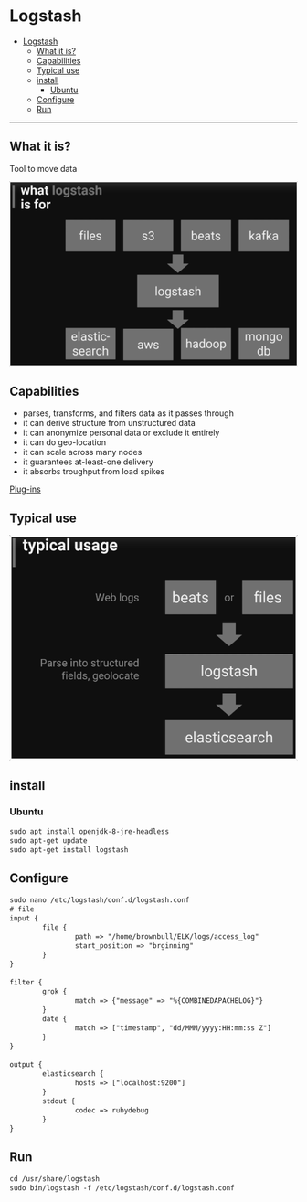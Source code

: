 # Logstash
- [Logstash](#logstash)
  - [What it is?](#what-it-is)
  - [Capabilities](#capabilities)
  - [Typical use](#typical-use)
  - [install](#install)
    - [Ubuntu](#ubuntu)
  - [Configure](#configure)
  - [Run](#run)
***
## What it is?
Tool to move data

![flow](images/flow.png)

## Capabilities
- parses, transforms, and filters data as it passes through
- it can derive structure from unstructured data
- it can anonymize personal data or exclude it entirely
- it can do geo-location
- it can scale across many nodes
- it guarantees at-least-one delivery
- it absorbs troughput from load spikes

[Plug-ins](https://www.elastic.co/guide/en/logstash/current/filter-plugins.html)

## Typical use
![typical use](images/typuse.png)

## install
### Ubuntu
```shell
sudo apt install openjdk-8-jre-headless
sudo apt-get update
sudo apt-get install logstash
```

## Configure
```shell
sudo nano /etc/logstash/conf.d/logstash.conf
# file
input {
        file {
                path => "/home/brownbull/ELK/logs/access_log"
                start_position => "brginning"
        }
}

filter {
        grok {
                match => {"message" => "%{COMBINEDAPACHELOG}"}
        }
        date {
                match => ["timestamp", "dd/MMM/yyyy:HH:mm:ss Z"]
        }
}

output {
        elasticsearch {
                hosts => ["localhost:9200"]
        }
        stdout {
                codec => rubydebug
        }
}         
```

## Run
```shell
cd /usr/share/logstash
sudo bin/logstash -f /etc/logstash/conf.d/logstash.conf
```
